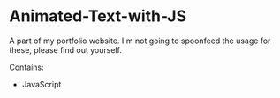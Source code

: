 # Animated-Text-with-JS

A part of my portfolio website.
I'm not going to spoonfeed the usage for these, please find out yourself.

Contains:
* JavaScript
